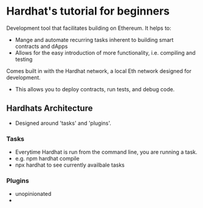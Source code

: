 # Hardhat's tutorial for beginners

Development tool that facilitates building on Ethereum. It helps to:
- Mange and automate recurring tasks inherent to building smart contracts and dApps
- Allows for the easy introduction of more functionality, i.e. compiling and testing

Comes built in with the Hardhat network, a local Eth network designed for development.
- This allows you to deploy contracts, run tests, and debug code.

## Hardhats Architecture
- Designed around 'tasks' and 'plugins'.

### Tasks
- Everytime Hardhat is run from the command line, you are running a task.
- e.g. npm hardhat compile
- npx hardhat to see currently availbale tasks

### Plugins
- unopinionated 
- 
